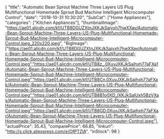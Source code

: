 {
	"title": "Automatic Bean Sprout Machine Three Layers US Plug Multifunctional Homemade Sprout Bud Machine Intelligent Microcomputer Control",
	"date": "2018-10-31 10:30:20",
	"SubCat": ["Home Appliances"],
	"categories": ["Kitchen Appliances"],
	"thumbnailImage": "https://ae01.alicdn.com/kf/UTB8DGUZXtnJXKJkSaiyxh7hwXXay/Automatic-Bean-Sprout-Machine-Three-Layers-US-Plug-Multifunctional-Homemade-Sprout-Bud-Machine-Intelligent-Microcomputer-Control.jpeg_220x220.jpeg",
	"BigImage": ["https://ae01.alicdn.com/kf/UTB8DGUZXtnJXKJkSaiyxh7hwXXay/Automatic-Bean-Sprout-Machine-Three-Layers-US-Plug-Multifunctional-Homemade-Sprout-Bud-Machine-Intelligent-Microcomputer-Control.jpeg","https://ae01.alicdn.com/kf/UTB8z_.0XuvJXKJkSajhxh77aFXa1/Automatic-Bean-Sprout-Machine-Three-Layers-US-Plug-Multifunctional-Homemade-Sprout-Bud-Machine-Intelligent-Microcomputer-Control.jpeg","https://ae01.alicdn.com/kf/UTB8Cn.0XuvJXKJkSajhxh77aFXak/Automatic-Bean-Sprout-Machine-Three-Layers-US-Plug-Multifunctional-Homemade-Sprout-Bud-Machine-Intelligent-Microcomputer-Control.jpeg","https://ae01.alicdn.com/kf/UTB8B1o0XD_IXKJkSalUxh5BzVXas/Automatic-Bean-Sprout-Machine-Three-Layers-US-Plug-Multifunctional-Homemade-Sprout-Bud-Machine-Intelligent-Microcomputer-Control.jpeg","https://ae01.alicdn.com/kf/UTB8GD.0XuvJXKJkSajhxh77aFXar/Automatic-Bean-Sprout-Machine-Three-Layers-US-Plug-Multifunctional-Homemade-Sprout-Bud-Machine-Intelligent-Microcomputer-Control.jpeg"],
	"actualPrice": 35.43,
	"comparePrice": 66.85,
	"linkurl": "http://s.click.aliexpress.com/e/OfPTZlA",
	"inStock": 98
}
